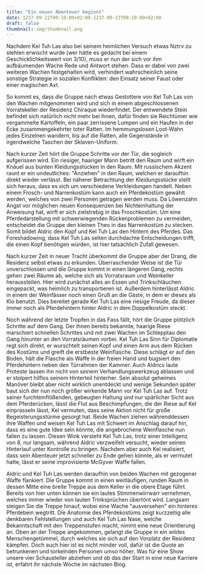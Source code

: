 ```yaml
---
title: "Ein neues Abenteuer beginnt"
date: 1237-09-22T00:10:00+02:00-1237-09-23T00:10:00+02:00
draft: false
thumbnail: img/thumbnail.png
---
```


Nachdem Kel Tuh Las also bei seinem heimlichen Versuch etwas Nztrv zu stehlen erwischt wurde (wer hätte es gedacht bei einem Geschicklichkeitswert von 3/10), muss er nun der sich vor ihm aufbäumenden Wache Rede und Antwort stehen. Dass er dabei von zwei weiteren Wachen festgehalten wird, verhindert wahrscheinlich seine sonstige Strategie in sozialen Konflikten: den Einsatz seiner Faust oder einer magischen Axt.

So kommt es, dass die Gruppe nach etwas Gestottere von Kel Tuh Las von den Wachen mitgenommen wird und sich in einem abgeschlossenen Vorratskeller der Residenz Chiraque wiederfindet. Der entwendete Stein befindet sich natürlich nicht mehr bei ihnen, dafür finden sie Reichtümer wie vergammelte Kartoffeln, ein paar zerrissene Lumpen und ein Haufen in der Ecke zusammengekehrter toter Ratten. Im hemmungslosen Loot-Wahn jedes Einzelnen wandern, bis auf die Ratten, alle Gegenstände in irgendwelche Taschen der Sklaven-Uniform.

Nach kurzer Zeit hört die Gruppe Schritte vor der Tür, die sogleich aufgerissen wird. Ein riesiger, haariger Mann betritt den Raum und wirft ein Knäuel aus bunten Kleidungsstücken in den Raum. Mit russischem Akzent raunt er ein undeutliches: "Anziehen" in den Raum, welchen er daraufhin direkt wieder verlässt. Bei näherer Betrachtung der Kleidungsstücke stellt sich heraus, dass es sich um verschiedene Verkleidungen handelt. Neben einem Frosch- und Narrenkostüm kann auch ein Pferdekostüm gewählt werden, welches von zwei Personen getragen werden muss. Da Löwenzahn Angst vor möglichen neuen Konsequenzen bei Nichteinhaltung der Anweisung hat, wirft er sich zielstrebig in das Froschkostüm. Um eine Pferdedarstellung mit schwerwiegenden Rückenproblemen zu vermeiden, entscheidet die Gruppe den kleinen Theo in das Narrenkostüm zu stecken. Somit bildet Aldric den Kopf und Kel Tuh Las den Hintern des Pferdes. Das Foreshadowing, dass Kel Tuh Las selten durchdachte Entscheidungen trifft, die einen Kopf benötigen würden, ist hier tatsächlich Zufall gewesen.

Nach kurzer Zeit in neuer Tracht überkommt die Gruppe aber der Drang, die Residenz selbst etwas zu erkunden. Überraschender Weise ist die Tür unverschlossen und die Gruppe kommt in einen längeren Gang, rechts gehen zwei Räume ab, welche sich als Vorratsraum und Weinkeller herausstellen. Hier wird zunächst alles an Essen und Trinkschläuchen eingepackt, was heimlich zu transportieren ist. Außerdem hinterlässt Aldric in einem der Weinfässer noch einen Gruß an die Gäste, in dem er dieses als Klo benutzt. Dies bereitet gerade Kel Tuh Las eine riesige Freude, da dieser immer noch als Pferdehintern hinter Aldric in dem Doppelkostüm steckt.

Noch während der letzte Tropfen in das Fass fällt, hört die Gruppe plötzlich Schritte auf dem Gang. Der ihnen bereits bekannte, haarige Riese marschiert schnellen Schrittes und mit zwei Wachen im Schlepptau den Gang hinunter an den Vorratsräumen vorbei. Kel Tuh Las Sinn für Diplomatie regt sich direkt, er wurschtelt seinen Kopf und einen Arm aus dem Rücken des Kostüms und greift die erstbeste Weinflasche. Diese schlägt er auf den Boden, hält die Flasche als Waffe in der freien Hand und bugsiert den Pferdehintern neben den Türrahmen der Kammer. Auch Aldrics laute Proteste lassen ihn nicht von seinem Verhandlungswerkzeug ablassen und er stolpert hilflos seinem Hinterteil hinterher. Sein absolut geheimes Manöver bleibt aber nicht wirklich unentdeckt und wenige Sekunden später baut sich der nun noch größer wirkende Mann vor Kel Tuh Las auf. Trotz seiner furchteinflößenden, gebeugten Haltung und nur spärlicher Sicht aus dem Pferderücken, lässt die Flut aus Beschimpfungen, die der Riese auf Kel einprasseln lässt, Kel vermuten, dass seine Aktion nicht für große Begeisterungsstürme gesorgt hat. Beide Wachen ziehen währenddessen ihre Waffen und weisen Kel Tuh Las mit Schwert im Anschlag darauf hin, dass es eine gute Idee sein könnte, die angebrochene Weinflasche nun fallen zu lassen. Diesen Wink versteht Kel Tuh Las, trotz einer Intelligenz von 8, nur langsam, während Aldric verzweifelt versucht, wieder seinen Hinterlauf unter Kontrolle zu bringen. Nachdem aber auch Kel realisiert, dass sein Abenteuer jetzt schneller zu Ende gehen könnte, als er vermutet hatte, lässt er seine improvisierte McGyver Waffe fallen. 

Aldric und Kel Tuh Las werden daraufhin von beiden Wachen mit gezogener Waffe flankiert. Die Gruppe kommt in einen weitläufigen, runden Raum in dessen Mitte eine breite Treppe aus dem Keller in die obere Etage führt. Bereits von hier unten können sie ein lautes Stimmenwirrwarr vernehmen, welches immer wieder von lauten Trinksprüchen übertönt wird. Langsam steigen Sie die Treppe hinauf, wobei eine Wache "ausversehen" ein hinteres Pferdebein wegtritt. Die Anatomie des Pferdekostüms zeigt kurzzeitig alle denkbaren Fehlstellungen und auch Kel Tuh Las Nase, welche Bekanntschaft mit den Treppenstufen macht, nimmt eine neue Orientierung an. Oben an der Treppe angekommen, gelangt die Gruppe in ein wildes Menschengetümmel, durch welches sie sich auf den Vorplatz der Residenz kämpfen. Doch auch hier ist es nicht minder voll, dafür ist die Quote an betrunkenen und torkelnden Personen umso höher. Was für eine Show unsere vier Schausteller abziehen und ob das der Start in eine neue Karriere ist, erfahrt ihr nächste Woche im nächsten Blog.
